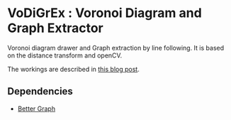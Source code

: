 # VoDiGrEx : Voronoi Diagram and Graph Extractor

Voronoi diagram drawer and Graph extraction by line following. It is based on the distance transform and openCV.

The workings are described in [this blog post](https://malcolmmielle.wordpress.com/2017/03/10/voronoi-diagram/).


## Dependencies

* [Better Graph](https://github.com/MalcolmMielle/BetterGraph)
